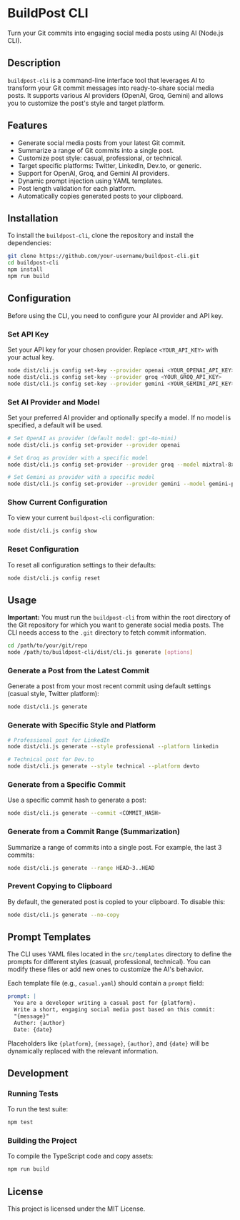 # BuildPost CLI

Turn your Git commits into engaging social media posts using AI (Node.js CLI).

## Description

`buildpost-cli` is a command-line interface tool that leverages AI to transform your Git commit messages into ready-to-share social media posts. It supports various AI providers (OpenAI, Groq, Gemini) and allows you to customize the post's style and target platform.

## Features

- Generate social media posts from your latest Git commit.
- Summarize a range of Git commits into a single post.
- Customize post style: casual, professional, or technical.
- Target specific platforms: Twitter, LinkedIn, Dev.to, or generic.
- Support for OpenAI, Groq, and Gemini AI providers.
- Dynamic prompt injection using YAML templates.
- Post length validation for each platform.
- Automatically copies generated posts to your clipboard.

## Installation

To install the `buildpost-cli`, clone the repository and install the dependencies:

```bash
git clone https://github.com/your-username/buildpost-cli.git
cd buildpost-cli
npm install
npm run build
```

## Configuration

Before using the CLI, you need to configure your AI provider and API key.

### Set API Key

Set your API key for your chosen provider. Replace `<YOUR_API_KEY>` with your actual key.

```bash
node dist/cli.js config set-key --provider openai <YOUR_OPENAI_API_KEY>
node dist/cli.js config set-key --provider groq <YOUR_GROQ_API_KEY>
node dist/cli.js config set-key --provider gemini <YOUR_GEMINI_API_KEY>
```

### Set AI Provider and Model

Set your preferred AI provider and optionally specify a model. If no model is specified, a default will be used.

```bash
# Set OpenAI as provider (default model: gpt-4o-mini)
node dist/cli.js config set-provider --provider openai

# Set Groq as provider with a specific model
node dist/cli.js config set-provider --provider groq --model mixtral-8x7b

# Set Gemini as provider with a specific model
node dist/cli.js config set-provider --provider gemini --model gemini-pro
```

### Show Current Configuration

To view your current `buildpost-cli` configuration:

```bash
node dist/cli.js config show
```

### Reset Configuration

To reset all configuration settings to their defaults:

```bash
node dist/cli.js config reset
```

## Usage

**Important:** You must run the `buildpost-cli` from within the root directory of the Git repository for which you want to generate social media posts. The CLI needs access to the `.git` directory to fetch commit information.

```bash
cd /path/to/your/git/repo
node /path/to/buildpost-cli/dist/cli.js generate [options]
```

### Generate a Post from the Latest Commit

Generate a post from your most recent commit using default settings (casual style, Twitter platform):

```bash
node dist/cli.js generate
```

### Generate with Specific Style and Platform

```bash
# Professional post for LinkedIn
node dist/cli.js generate --style professional --platform linkedin

# Technical post for Dev.to
node dist/cli.js generate --style technical --platform devto
```

### Generate from a Specific Commit

Use a specific commit hash to generate a post:

```bash
node dist/cli.js generate --commit <COMMIT_HASH>
```

### Generate from a Commit Range (Summarization)

Summarize a range of commits into a single post. For example, the last 3 commits:

```bash
node dist/cli.js generate --range HEAD~3..HEAD
```

### Prevent Copying to Clipboard

By default, the generated post is copied to your clipboard. To disable this:

```bash
node dist/cli.js generate --no-copy
```

## Prompt Templates

The CLI uses YAML files located in the `src/templates` directory to define the prompts for different styles (casual, professional, technical). You can modify these files or add new ones to customize the AI's behavior.

Each template file (e.g., `casual.yaml`) should contain a `prompt` field:

```yaml
prompt: |
  You are a developer writing a casual post for {platform}.
  Write a short, engaging social media post based on this commit:
  "{message}"
  Author: {author}
  Date: {date}
```

Placeholders like `{platform}`, `{message}`, `{author}`, and `{date}` will be dynamically replaced with the relevant information.

## Development

### Running Tests

To run the test suite:

```bash
npm test
```

### Building the Project

To compile the TypeScript code and copy assets:

```bash
npm run build
```

## License

This project is licensed under the MIT License.
